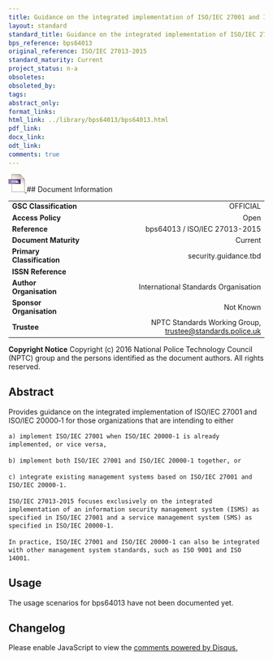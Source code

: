 ```yaml
---
title: Guidance on the integrated implementation of ISO/IEC 27001 and ISO/IEC 20000-1
layout: standard
standard_title: Guidance on the integrated implementation of ISO/IEC 27001 and ISO/IEC 20000-1
bps_reference: bps64013
original_reference: ISO/IEC 27013-2015
standard_maturity: Current
project_status: n-a
obsoletes: 
obsoleted_by: 
tags: 
abstract_only:
format_links:
html_link: ../library/bps64013/bps64013.html
pdf_link: 
docx_link: 
odt_link: 
comments: true
---
```



<a target="_blank" href="../library/bps64013/bps64013.html">
    <img src="../images/html@0.5x.png" alt="html link" title="html link" style="max-height:35px;">
</a>
## Document Information

|||
| :------- | ------: |
| **GSC Classification**     | OFFICIAL |
| **Access Policy**          | Open |
| **Reference**              | bps64013  / ISO/IEC 27013-2015  |
| **Document Maturity**      | Current |
| **Primary Classification** | security.guidance.tbd |
| **ISSN Reference**         |  |
| **Author Organisation**    |International Standards Organisation|
| **Sponsor Organisation**   |Not Known|
| **Trustee**                | NPTC Standards Working Group, <a href="mailto:trustee@standards.police.uk?subject=bps64013 Guidance on the integrated implementation of ISO/IEC 27001 and ISO/IEC 20000-1">trustee@standards.police.uk |

**Copyright Notice**
Copyright (c) 2016 National Police Technology Council (NPTC) group and the persons identified as the document authors. All rights reserved.

## Abstract
Provides guidance on the integrated implementation of ISO/IEC 27001 and ISO/IEC 20000‑1 for those organizations that are intending to either
    
    a) implement ISO/IEC 27001 when ISO/IEC 20000‑1 is already implemented, or vice versa,
    
    b) implement both ISO/IEC 27001 and ISO/IEC 20000‑1 together, or
    
    c) integrate existing management systems based on ISO/IEC 27001 and ISO/IEC 20000‑1.
    
    ISO/IEC 27013-2015 focuses exclusively on the integrated implementation of an information security management system (ISMS) as specified in ISO/IEC 27001 and a service management system (SMS) as specified in ISO/IEC 20000‑1.
    
    In practice, ISO/IEC 27001 and ISO/IEC 20000‑1 can also be integrated with other management system standards, such as ISO 9001 and ISO 14001.
        
## Usage
The usage scenarios for bps64013 have not been documented yet.

## Changelog

<div id="disqus_thread"></div>
<script>

/**
*  RECOMMENDED CONFIGURATION VARIABLES: EDIT AND UNCOMMENT THE SECTION BELOW TO INSERT DYNAMIC VALUES FROM YOUR PLATFORM OR CMS.
*  LEARN WHY DEFINING THESE VARIABLES IS IMPORTANT: https://disqus.com/admin/universalcode/#configuration-variables*/
/*
var disqus_config = function () {
this.page.url = PAGE_URL;  // Replace PAGE_URL with your page's canonical URL variable
this.page.identifier = PAGE_IDENTIFIER; // Replace PAGE_IDENTIFIER with your page's unique identifier variable
};
*/
(function() { // DON'T EDIT BELOW THIS LINE
var d = document, s = d.createElement('script');
s.src = 'https://nptcstandards.disqus.com/embed.js';
s.setAttribute('data-timestamp', +new Date());
(d.head || d.body).appendChild(s);
})();
</script>
<noscript>Please enable JavaScript to view the <a href="https://disqus.com/?ref_noscript">comments powered by Disqus.</a></noscript>

